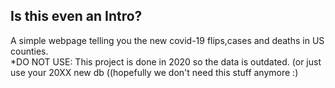 ## Is this even an Intro? 
A simple webpage telling you the new covid-19 flips,cases and deaths in US counties. </br>
*DO NOT USE: This project is done in 2020 so the data is outdated. (or just use your 20XX new db ((hopefully we don't need this stuff anymore :)
